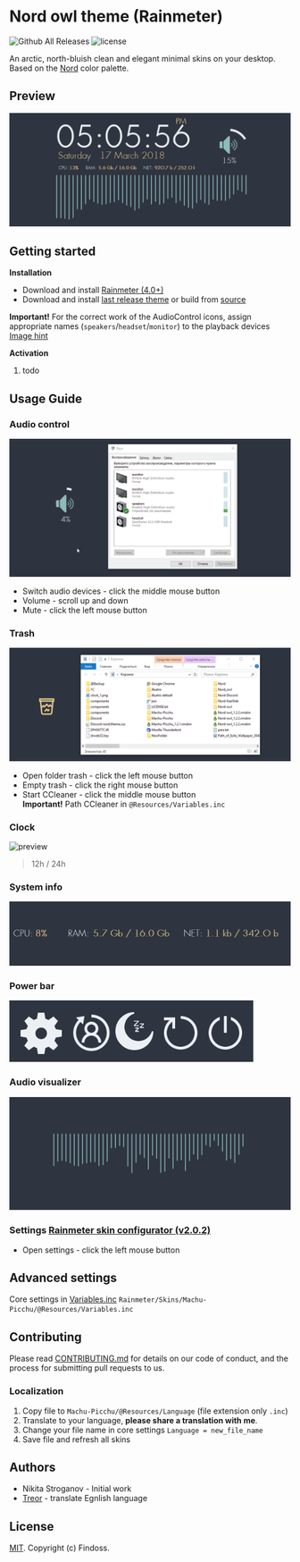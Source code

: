 # Nord owl theme (Rainmeter)

![Github All Releases](https://img.shields.io/github/downloads/Findoss/Nord-owl/total.svg?style=flat-square)
![license](https://img.shields.io/github/license/Findoss/Nord-owl.svg?style=flat-square)

An arctic, north-bluish clean and elegant minimal  skins on your desktop.  
Based on the <a href="https://github.com/arcticicestudio/nord">Nord</a> color palette.<br>

## Preview
![preview](media/main_preview.gif)

## Getting started
**Installation**
* Download and install [Rainmeter (4.0+)](https://www.rainmeter.net/)
* Download and install [last release theme](https://github.com/Findoss/Rainmeter-Machu-Picchu/releases)
or build from [source](https://github.com/Findoss/Rainmeter-Machu-Picchu/tree/master/Machu-Picchu)  

**Important!** For the correct work of the AudioControl icons, assign appropriate names (`speakers`/`headset`/`monitor`) to the playback devices
[Image hint](media/cfg_playback_devices.png)


**Activation**
  1. todo

## Usage Guide
### Audio control
![preview](media/audio_control.gif)  
  * Switch audio devices - click the middle mouse button
  * Volume - scroll up and down
  * Mute - click the left mouse button

### Trash
![preview](media/tresh.gif)  
  * Open folder trash - click the left mouse button
  * Empty trash - click the right mouse button
  * Start CCleaner - click the middle mouse button  
  **Important!** Path CCleaner in `@Resources/Variables.inc`

### Clock
![preview](media/clock.gif)  
> 12h / 24h

### System info
![preview](media/system_bar.gif)  

### Power bar
![preview](media/power_bar.png)  

### Audio visualizer
![preview](media/audio.gif)  


### Settings [Rainmeter skin configurator (v2.0.2)](https://github.com/Findoss/Rainmeter-skin-configurator)
  * Open settings - click the left mouse button

## Advanced settings
Core settings in [Variables.inc](https://github.com/Findoss/Rainmeter-Machu-Picchu/blob/master/Machu-Picchu/%40Resources/Variables.inc)
`Rainmeter/Skins/Machu-Picchu/@Resources/Variables.inc`

## Contributing
Please read [CONTRIBUTING.md](https://github.com/Findoss/Nord-owl/CONTRIBUTING.md) for details on our code of conduct, and the process for submitting pull requests to us.

### Localization
  1. Copy file to `Machu-Picchu/@Resources/Language` (file extension only `.inc`)
  2. Translate to your language, **please share a translation with me**.
  3. Change your file name in core settings `Language = new_file_name`
  4. Save file and refresh all skins

## Authors
  * Nikita Stroganov - Initial work
  * [Treor](https://github.com/Treor) - translate Egnlish language

## License
[MIT](https://github.com/Findoss/Nord-owl/LICENSE). Copyright (c) Findoss.
